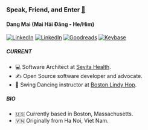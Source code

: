 ### Speak, Friend, and Enter [🚪](https://lotr.fandom.com/wiki/Doors_of_Durin)

#### Dang Mai (Mai Hải Đăng - He/Him)

<a href="https://www.linkedin.com/in/dangmai" target="_blank"><img alt="LinkedIn" src="https://img.shields.io/badge/-LinkedIn-0077B5?style=flat-square&logo=Linkedin&logoColor=white"></a>
<a href="https://twitter.com/dangmai" target="_blank"><img alt="LinkedIn" src="https://img.shields.io/badge/Twitter-1DA1F2?style=flat-square&logo=twitter&logoColor=white"></a>
<a href="https://www.goodreads.com/user/show/13658507-dang" target="_blank"><img alt="Goodreads" src="https://img.shields.io/static/v1?style=flat-square&message=Goodreads&color=372213&logo=Goodreads&logoColor=FFFFFF&label="></a>
<a href="https://keybase.io/dangmai" target="_blank"><img alt="Keybase" src="https://img.shields.io/static/v1?style=flat-square&message=Keybase&color=33A0FF&logo=Keybase&logoColor=FFFFFF&label="></a>
 
##### CURRENT

- 💻 Software Architect at [Sevita Health](https://sevitahealth.com/).
- ✍️ Open Source software developer and advocate.
- 👋 Swing Dancing instructor at [Boston Lindy Hop](https://bostonlindyhop.com/).

##### BIO

- 🇺🇸 Currently based in Boston, Massachusetts.
- 🇻🇳 Originally from Ha Noi, Viet Nam.
